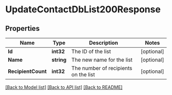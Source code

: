 # UpdateContactDbList200Response

## Properties

Name | Type | Description | Notes
------------ | ------------- | ------------- | -------------
**Id** | **int32** | The ID of the list |[optional] 
**Name** | **string** | The new name for the list |[optional] 
**RecipientCount** | **int32** | The number of recipients on the list |[optional] 

[[Back to Model list]](../README.md#documentation-for-models) [[Back to API list]](../README.md#documentation-for-api-endpoints) [[Back to README]](../README.md)


